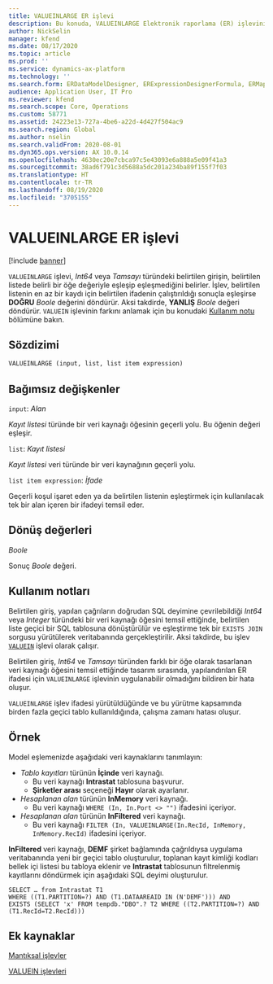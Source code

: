 ```yaml
---
title: VALUEINLARGE ER işlevi
description: Bu konuda, VALUEINLARGE Elektronik raporlama (ER) işlevinin kullanımı hakkında bilgi sunulmaktadır.
author: NickSelin
manager: kfend
ms.date: 08/17/2020
ms.topic: article
ms.prod: ''
ms.service: dynamics-ax-platform
ms.technology: ''
ms.search.form: ERDataModelDesigner, ERExpressionDesignerFormula, ERMappedFormatDesigner, ERModelMappingDesigner
audience: Application User, IT Pro
ms.reviewer: kfend
ms.search.scope: Core, Operations
ms.custom: 58771
ms.assetid: 24223e13-727a-4be6-a22d-4d427f504ac9
ms.search.region: Global
ms.author: nselin
ms.search.validFrom: 2020-08-01
ms.dyn365.ops.version: AX 10.0.14
ms.openlocfilehash: 4630ec20e7cbca97c5e43093e6a888a5e09f41a3
ms.sourcegitcommit: 38ad6f791c3d5688a5dc201a234ba89f155f7f03
ms.translationtype: HT
ms.contentlocale: tr-TR
ms.lasthandoff: 08/19/2020
ms.locfileid: "3705155"
---
```

# <a name="valueinlarge-er-function"></a>VALUEINLARGE ER işlevi

[!include [banner](../includes/banner.md)]

`VALUEINLARGE` işlevi, *Int64* veya *Tamsayı* türündeki belirtilen girişin, belirtilen listede belirli bir öğe değeriyle eşleşip eşleşmediğini belirler. İşlev, belirtilen listenin en az bir kaydı için belirtilen ifadenin çalıştırıldığı sonuçla eşleşirse **DOĞRU** *Boole* değerini döndürür. Aksi takdirde, **YANLIŞ** *Boole* değeri döndürür. `VALUEIN` işlevinin farkını anlamak için bu konudaki [Kullanım notu](#usage_note) bölümüne bakın.

## <a name="syntax"></a>Sözdizimi

```vb
VALUEINLARGE (input, list, list item expression)
```

## <a name="arguments"></a>Bağımsız değişkenler

`input`: *Alan*

*Kayıt listesi* türünde bir veri kaynağı öğesinin geçerli yolu. Bu öğenin değeri eşleşir.

`list`: *Kayıt listesi*

*Kayıt listesi* veri türünde bir veri kaynağının geçerli yolu.

`list item expression`: *İfade*

Geçerli koşul işaret eden ya da belirtilen listenin eşleştirmek için kullanılacak tek bir alan içeren bir ifadeyi temsil eder.

## <a name="return-values"></a>Dönüş değerleri

*Boole*

Sonuç *Boole* değeri.

## <a name=""></a><a name="usage_note">Kullanım notları</a>

Belirtilen giriş, yapılan çağrıların doğrudan SQL deyimine çevrilebildiği *Int64* veya *Integer* türündeki bir veri kaynağı öğesini temsil ettiğinde, belirtilen liste geçici bir SQL tablosuna dönüştürülür ve eşleştirme tek bir `EXISTS JOIN` sorgusu yürütülerek veritabanında gerçekleştirilir. Aksi takdirde, bu işlev [`VALUEIN`](er-functions-logical-valuein.md) işlevi olarak çalışır.

Belirtilen giriş, *Int64* ve *Tamsayı* türünden farklı bir öğe olarak tasarlanan veri kaynağı öğesini temsil ettiğinde tasarım sırasında, yapılandırılan ER ifadesi için `VALUEINLARGE` işlevinin uygulanabilir olmadığını bildiren bir hata oluşur.

`VALUEINLARGE` işlev ifadesi yürütüldüğünde ve bu yürütme kapsamında birden fazla geçici tablo kullanıldığında, çalışma zamanı hatası oluşur.

## <a name="example"></a>Örnek

Model eşlemenizde aşağıdaki veri kaynaklarını tanımlayın:

- *Tablo kayıtları* türünün **İçinde** veri kaynağı.
    - Bu veri kaynağı **Intrastat** tablosuna başvurur.
    - **Şirketler arası** seçeneği **Hayır** olarak ayarlanır.
- *Hesaplanan alan* türünün **InMemory** veri kaynağı.
    - Bu veri kaynağı `WHERE (In, In.Port <> "")` ifadesini içeriyor.
- *Hesaplanan alan* türünün **InFiltered** veri kaynağı.
    - Bu veri kaynağı `FILTER (In, VALUEINLARGE(In.RecId, InMemory, InMemory.RecId)` ifadesini içeriyor.

**InFiltered** veri kaynağı, **DEMF** şirket bağlamında çağrıldıysa uygulama veritabanında yeni bir geçici tablo oluşturulur, toplanan kayıt kimliği kodları bellek içi listesi bu tabloya eklenir ve **Intrastat** tablosunun filtrelenmiş kayıtlarını döndürmek için aşağıdaki SQL deyimi oluşturulur.

```xpp
SELECT … from Intrastat T1
WHERE ((T1.PARTITION=?) AND (T1.DATAAREAID IN (N'DEMF'))) AND
EXISTS (SELECT 'x' FROM tempdb."DBO".? T2 WHERE ((T2.PARTITION=?) AND (T1.RecId=T2.RecId)))
```

## <a name="additional-resources"></a>Ek kaynaklar

[Mantıksal işlevler](er-functions-category-logical.md)

[VALUEIN işlevleri](er-functions-logical-valuein.md)
